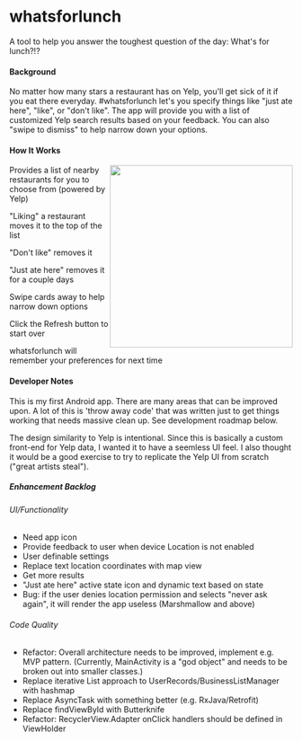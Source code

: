 # whatsforlunch
A tool to help you answer the toughest question of the day: What's for lunch?!?

#### Background
No matter how many stars a restaurant has on Yelp, you'll get sick of it if you eat there everyday.  #whatsforlunch let's you specify things like "just ate here", "like", or "don't like".  The app will provide you with a list of customized Yelp search results based on your feedback.  You can also "swipe to dismiss" to help narrow down your options.

#### How It Works
<img src="https://cloud.githubusercontent.com/assets/11450465/14062934/505f6230-f388-11e5-8cba-6428e8ff6b1d.gif" width="325" align="right">

Provides a list of nearby restaurants for you to choose from (powered by Yelp)

"Liking" a restaurant moves it to the top of the list

"Don't like" removes it
 
"Just ate here" removes it for a couple days

Swipe cards away to help narrow down options

Click the Refresh button to start over

whatsforlunch will remember your preferences for next time

#### Developer Notes
This is my first Android app.  There are many areas that can be improved upon.  A lot of this is 'throw away code' that was written just to get things working that needs massive clean up. See development roadmap below.

The design similarity to Yelp is intentional.  Since this is basically a custom front-end for Yelp data, I wanted it to have a seemless UI feel. I also thought it would be a good exercise to try to replicate the Yelp UI from scratch ("great artists steal").

##### Enhancement Backlog
###### UI/Functionality
- Need app icon
- Provide feedback to user when device Location is not enabled
- User definable settings
- Replace text location coordinates with map view
- Get more results
- "Just ate here" active state icon and dynamic text based on state
- Bug: if the user denies location permission and selects "never ask again", it will render the app useless (Marshmallow and above)

###### Code Quality
- Refactor: Overall architecture needs to be improved, implement e.g. MVP pattern. (Currently, MainActivity is a "god object" and needs to be broken out into smaller classes.)
- Replace iterative List approach to UserRecords/BusinessListManager with hashmap
- Replace AsyncTask with something better (e.g. RxJava/Retrofit)
- Replace findViewById with Butterknife
- Refactor: RecyclerView.Adapter onClick handlers should be defined in ViewHolder
